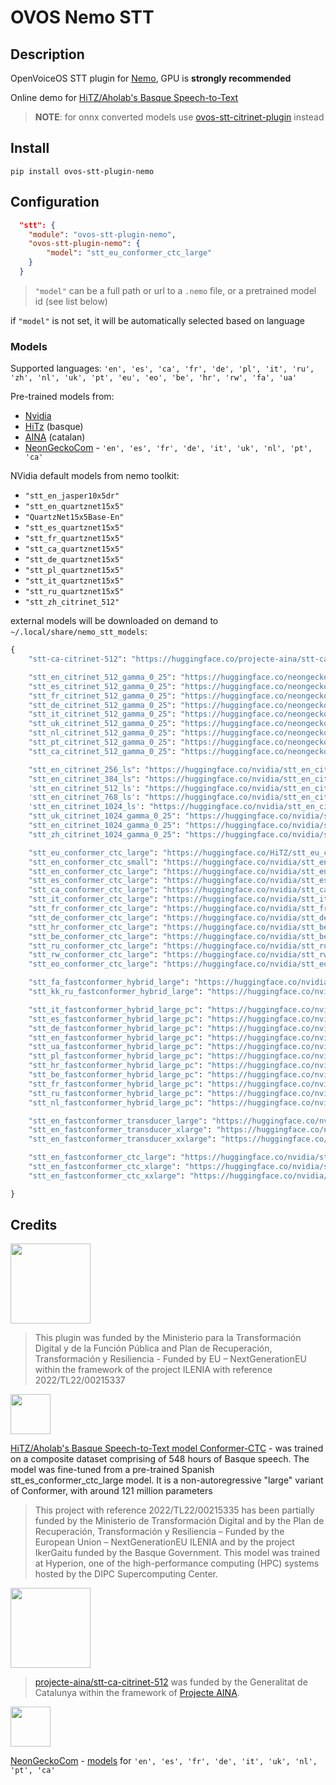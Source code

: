# OVOS Nemo STT


## Description

OpenVoiceOS STT plugin for [Nemo](https://docs.nvidia.com/nemo-framework/user-guide/latest/nemotoolkit/asr/models.html), GPU is **strongly recommended**

Online demo for [HiTZ/Aholab's Basque Speech-to-Text](https://huggingface.co/spaces/HiTZ/Demo_Basque_ASR)

> **NOTE**: for onnx converted models use [ovos-stt-citrinet-plugin](https://github.com/OpenVoiceOS/ovos-stt-plugin-citrinet) instead

## Install

`pip install ovos-stt-plugin-nemo`

## Configuration

```json
  "stt": {
    "module": "ovos-stt-plugin-nemo",
    "ovos-stt-plugin-nemo": {
        "model": "stt_eu_conformer_ctc_large"
    }
  }
```

> `"model"` can be a full path or url to a `.nemo` file, or a pretrained model id (see list below)

if `"model"` is not set, it will be automatically selected based on language

### Models

Supported languages: `'en', 'es', 'ca', 'fr', 'de', 'pl', 'it', 'ru', 'zh', 'nl', 'uk', 'pt', 'eu', 'eo', 'be', 'hr', 'rw', 'fa', 'ua'`

Pre-trained models from:
- [Nvidia](https://ngc.nvidia.com/catalog/models/nvidia:nemospeechmodels)
- [HiTz](https://huggingface.co/HiTZ/stt_eu_conformer_ctc_large) (basque)
- [AINA](https://huggingface.co/projecte-aina/stt-ca-citrinet-512) (catalan)
- [NeonGeckoCom](https://huggingface.co/collections/neongeckocom/neon-stt-663ca3c1a55b063463cb0167) - `'en', 'es', 'fr', 'de', 'it', 'uk', 'nl', 'pt', 'ca'`

NVidia default models from nemo toolkit:
- `"stt_en_jasper10x5dr"`
- `"stt_en_quartznet15x5"`
- `"QuartzNet15x5Base-En"`
- `"stt_es_quartznet15x5"`
- `"stt_fr_quartznet15x5"`
- `"stt_ca_quartznet15x5"`
- `"stt_de_quartznet15x5"`
- `"stt_pl_quartznet15x5"`
- `"stt_it_quartznet15x5"`
- `"stt_ru_quartznet15x5"`
- `"stt_zh_citrinet_512"`

external models will be downloaded on demand to `~/.local/share/nemo_stt_models`:

```python
{
    "stt-ca-citrinet-512": "https://huggingface.co/projecte-aina/stt-ca-citrinet-512/resolve/main/stt-ca-citrinet-512.nemo",

    "stt_en_citrinet_512_gamma_0_25": "https://huggingface.co/neongeckocom/stt_en_citrinet_512_gamma_0_25/resolve/main/stt_en_citrinet_512_gamma_0_25.nemo",
    "stt_es_citrinet_512_gamma_0_25": "https://huggingface.co/neongeckocom/stt_es_citrinet_512_gamma_0_25/resolve/main/stt_es_citrinet_512_gamma_0_25.nemo",
    "stt_fr_citrinet_512_gamma_0_25": "https://huggingface.co/neongeckocom/stt_fr_citrinet_512_gamma_0_25/resolve/main/stt_fr_citrinet_512_gamma_0_25.nemo",
    "stt_de_citrinet_512_gamma_0_25": "https://huggingface.co/neongeckocom/stt_de_citrinet_512_gamma_0_25/resolve/main/stt_de_citrinet_512_gamma_0_25.nemo",
    "stt_it_citrinet_512_gamma_0_25": "https://huggingface.co/neongeckocom/stt_it_citrinet_512_gamma_0_25/resolve/main/stt_it_citrinet_512_gamma_0_25.nemo",
    "stt_uk_citrinet_512_gamma_0_25": "https://huggingface.co/neongeckocom/stt_uk_citrinet_512_gamma_0_25/resolve/main/stt_uk_citrinet_512_gamma_0_25.nemo",
    "stt_nl_citrinet_512_gamma_0_25": "https://huggingface.co/neongeckocom/stt_nl_citrinet_512_gamma_0_25/resolve/main/stt_nl_citrinet_512_gamma_0_25.nemo",
    "stt_pt_citrinet_512_gamma_0_25": "https://huggingface.co/neongeckocom/stt_pt_citrinet_512_gamma_0_25/resolve/main/stt_pt_citrinet_512_gamma_0_25.nemo",
    "stt_ca_citrinet_512_gamma_0_25": "https://huggingface.co/neongeckocom/stt_ca_citrinet_512_gamma_0_25/resolve/main/stt_ca_citrinet_512_gamma_0_25.nemo",

    "stt_en_citrinet_256_ls": "https://huggingface.co/nvidia/stt_en_citrinet_256_ls/resolve/main/stt_en_citrinet_256_ls.nemo",
    "stt_en_citrinet_384_ls": "https://huggingface.co/nvidia/stt_en_citrinet_384_ls/resolve/main/stt_en_citrinet_384_ls.nemo",
    'stt_en_citrinet_512_ls': "https://huggingface.co/nvidia/stt_en_citrinet_512_ls/resolve/main/stt_en_citrinet_512_ls.nemo",
    'stt_en_citrinet_768_ls': "https://huggingface.co/nvidia/stt_en_citrinet_768_ls/resolve/main/stt_en_citrinet_768_ls.nemo",
    'stt_en_citrinet_1024_ls': "https://huggingface.co/nvidia/stt_en_citrinet_1024_ls/resolve/main/stt_en_citrinet_1024_ls.nemo",
    "stt_uk_citrinet_1024_gamma_0_25": "https://huggingface.co/nvidia/stt_uk_citrinet_1024_gamma_0_25/resolve/main/stt_uk_citrinet_1024_gamma_0_25.nemo",
    "stt_en_citrinet_1024_gamma_0_25": "https://huggingface.co/nvidia/stt_en_citrinet_1024_gamma_0_25/resolve/main/stt_en_citrinet_1024_gamma_0_25.nemo",
    "stt_zh_citrinet_1024_gamma_0_25": "https://huggingface.co/nvidia/stt_zh_citrinet_1024_gamma_0_25/resolve/main/stt_zh_citrinet_1024_gamma_0_25.nemo",

    "stt_eu_conformer_ctc_large": "https://huggingface.co/HiTZ/stt_eu_conformer_ctc_large/resolve/main/stt_eu_conformer_ctc_large.nemo",
    "stt_en_conformer_ctc_small": "https://huggingface.co/nvidia/stt_en_conformer_ctc_small/resolve/main/stt_en_conformer_ctc_small.nemo",
    "stt_en_conformer_ctc_large": "https://huggingface.co/nvidia/stt_en_conformer_ctc_large/resolve/main/stt_en_conformer_ctc_large.nemo",
    "stt_es_conformer_ctc_large": "https://huggingface.co/nvidia/stt_es_conformer_ctc_large/resolve/main/stt_es_conformer_ctc_large.nemo",
    "stt_ca_conformer_ctc_large": "https://huggingface.co/nvidia/stt_ca_conformer_ctc_large/resolve/main/stt_ca_conformer_ctc_large.nemo",
    "stt_it_conformer_ctc_large": "https://huggingface.co/nvidia/stt_it_conformer_ctc_large/resolve/main/stt_it_conformer_ctc_large.nemo",
    "stt_fr_conformer_ctc_large": "https://huggingface.co/nvidia/stt_fr_conformer_ctc_large/resolve/main/stt_fr_conformer_ctc_large.nemo",
    "stt_de_conformer_ctc_large": "https://huggingface.co/nvidia/stt_de_conformer_ctc_large/resolve/main/stt_de_conformer_ctc_large.nemo",
    "stt_hr_conformer_ctc_large": "https://huggingface.co/nvidia/stt_be_conformer_ctc_large/resolve/main/stt_hr_conformer_ctc_large.nemo",
    "stt_be_conformer_ctc_large": "https://huggingface.co/nvidia/stt_be_conformer_ctc_large/resolve/main/stt_be_conformer_ctc_large.nemo",
    "stt_ru_conformer_ctc_large": "https://huggingface.co/nvidia/stt_ru_conformer_ctc_large/resolve/main/stt_ru_conformer_ctc_large.nemo",
    "stt_rw_conformer_ctc_large": "https://huggingface.co/nvidia/stt_rw_conformer_ctc_large/resolve/main/stt_rw_conformer_ctc_large.nemo",
    "stt_eo_conformer_ctc_large": "https://huggingface.co/nvidia/stt_eo_conformer_ctc_large/resolve/main/stt_eo_conformer_ctc_large.nemo",

    "stt_fa_fastconformer_hybrid_large": "https://huggingface.co/nvidia/stt_fa_fastconformer_hybrid_large/resolve/main/stt_fa_fastconformer_hybrid_large.nemo",
    "stt_kk_ru_fastconformer_hybrid_large": "https://huggingface.co/nvidia/stt_kk_ru_fastconformer_hybrid_large/resolve/main/stt_kk_ru_fastconformer_hybrid_large.nemo",

    "stt_it_fastconformer_hybrid_large_pc": "https://huggingface.co/nvidia/stt_it_fastconformer_hybrid_large_pc/resolve/main/stt_it_fastconformer_hybrid_large_pc.nemo",
    "stt_es_fastconformer_hybrid_large_pc": "https://huggingface.co/nvidia/stt_es_fastconformer_hybrid_large_pc/resolve/main/stt_es_fastconformer_hybrid_large_pc.nemo",
    "stt_de_fastconformer_hybrid_large_pc": "https://huggingface.co/nvidia/stt_de_fastconformer_hybrid_large_pc/resolve/main/stt_de_fastconformer_hybrid_large_pc.nemo",
    "stt_en_fastconformer_hybrid_large_pc": "https://huggingface.co/nvidia/stt_en_fastconformer_hybrid_large_pc/resolve/main/stt_en_fastconformer_hybrid_large_pc.nemo",
    "stt_ua_fastconformer_hybrid_large_pc": "https://huggingface.co/nvidia/stt_ua_fastconformer_hybrid_large_pc/resolve/main/stt_ua_fastconformer_hybrid_large_pc.nemo",
    "stt_pl_fastconformer_hybrid_large_pc": "https://huggingface.co/nvidia/stt_pl_fastconformer_hybrid_large_pc/resolve/main/stt_pl_fastconformer_hybrid_large_pc.nemo",
    "stt_hr_fastconformer_hybrid_large_pc": "https://huggingface.co/nvidia/stt_hr_fastconformer_hybrid_large_pc/resolve/main/stt_hr_fastconformer_hybrid_large_pc.nemo",
    "stt_be_fastconformer_hybrid_large_pc": "https://huggingface.co/nvidia/stt_be_fastconformer_hybrid_large_pc/resolve/main/stt_be_fastconformer_hybrid_large_pc.nemo",
    "stt_fr_fastconformer_hybrid_large_pc": "https://huggingface.co/nvidia/stt_fr_fastconformer_hybrid_large_pc/resolve/main/stt_fr_fastconformer_hybrid_large_pc.nemo",
    "stt_ru_fastconformer_hybrid_large_pc": "https://huggingface.co/nvidia/stt_ru_fastconformer_hybrid_large_pc/resolve/main/stt_ru_fastconformer_hybrid_large_pc.nemo",
    "stt_nl_fastconformer_hybrid_large_pc": "https://huggingface.co/nvidia/stt_nl_fastconformer_hybrid_large_pc/resolve/main/stt_nl_fastconformer_hybrid_large_pc.nemo",

    "stt_en_fastconformer_transducer_large": "https://huggingface.co/nvidia/stt_en_fastconformer_transducer_large/resolve/main/stt_en_fastconformer_transducer_large.nemo",
    "stt_en_fastconformer_transducer_xlarge": "https://huggingface.co/nvidia/stt_en_fastconformer_transducer_xlarge/resolve/main/stt_en_fastconformer_transducer_xlarge.nemo",
    "stt_en_fastconformer_transducer_xxlarge": "https://huggingface.co/nvidia/stt_en_fastconformer_transducer_xxlarge/resolve/main/stt_en_fastconformer_transducer_xxlarge.nemo",

    "stt_en_fastconformer_ctc_large": "https://huggingface.co/nvidia/stt_en_fastconformer_ctc_large/resolve/main/stt_en_fastconformer_ctc_large.nemo",
    "stt_en_fastconformer_ctc_xlarge": "https://huggingface.co/nvidia/stt_en_fastconformer_ctc_xlarge/resolve/main/stt_en_fastconformer_ctc_xlarge.nemo",
    "stt_en_fastconformer_ctc_xxlarge": "https://huggingface.co/nvidia/stt_en_fastconformer_ctc_xxlarge/resolve/main/stt_en_fastconformer_ctc_xxlarge.nemo",

}
```

## Credits

<img src="img.png" width="128"/>

> This plugin was funded by the Ministerio para la Transformación Digital y de la Función Pública and Plan de Recuperación, Transformación y Resiliencia - Funded by EU – NextGenerationEU within the framework of the project ILENIA with reference 2022/TL22/00215337

<img src="img_1.png"  width="64"/>

[HiTZ/Aholab's Basque Speech-to-Text model Conformer-CTC](https://huggingface.co/HiTZ/stt_eu_conformer_ctc_large) - was trained on a composite dataset comprising of 548 hours of Basque speech. The model was fine-tuned from a pre-trained Spanish stt_es_conformer_ctc_large model. It is a non-autoregressive "large" variant of Conformer, with around 121 million parameters

> This project with reference 2022/TL22/00215335 has been partially funded by the Ministerio de Transformación Digital and by the Plan de Recuperación, Transformación y Resiliencia – Funded by the European Union – NextGenerationEU ILENIA and by the project IkerGaitu funded by the Basque Government. This model was trained at Hyperion, one of the high-performance computing (HPC) systems hosted by the DIPC Supercomputing Center.

<img src="img_3.png"  width="128"/>

> [projecte-aina/stt-ca-citrinet-512](https://huggingface.co/projecte-aina/stt-ca-citrinet-512) was funded by the Generalitat de Catalunya within the framework of [Projecte AINA](https://politiquesdigitals.gencat.cat/ca/economia/catalonia-ai/aina).


<img src="img_2.png"  width="64"/>

[NeonGeckoCom](https://github.com/NeonGeckoCom) - [models](https://huggingface.co/collections/neongeckocom/neon-stt-663ca3c1a55b063463cb0167) for `'en', 'es', 'fr', 'de', 'it', 'uk', 'nl', 'pt', 'ca'`
